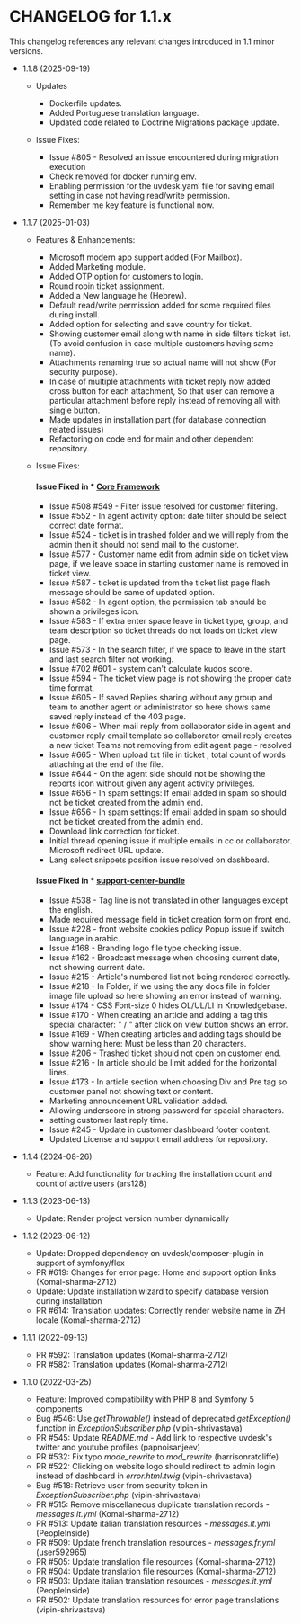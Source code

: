 CHANGELOG for 1.1.x
===================

This changelog references any relevant changes introduced in 1.1 minor versions.

* 1.1.8 (2025-09-19)
    * Updates
        - Dockerfile updates.
        - Added Portuguese translation language.
        - Updated code related to Doctrine Migrations package update.

    * Issue Fixes:
      - Issue #805 - Resolved an issue encountered during migration execution
      - Check removed for docker running env.
      - Enabling permission for the uvdesk.yaml file for saving email setting in case not having read/write permission.
      - Remember me key feature is functional now.

* 1.1.7 (2025-01-03)
    * Features & Enhancements:
       - Microsoft modern app support added (For Mailbox).
       - Added Marketing module.
       - Added OTP option for customers to login.
       - Round robin ticket assignment.
       - Added a New language he (Hebrew).
       - Default read/write permission added for some required files during install.
       - Added option for selecting and save country for ticket.
       - Showing customer email along with name in side filters ticket list. (To avoid confusion in case multiple customers having same name).
       - Attachments renaming true so actual name will not show (For security purpose).
       -  In case of multiple attachments with ticket reply now added cross button for each attachment, So that user can remove a particular attachment before reply instead of removing all with single button.
       - Made updates in installation part (for database connection related issues)
       - Refactoring on code end for main and other dependent repository.

    * Issue Fixes:
        #### Issue Fixed in * [**Core Framework**][1]
        - Issue #508 #549 - Filter issue resolved for customer filtering.
        - Issue #552 - In agent activity option: date filter should be select correct date format.
        - Issue #524 - ticket is in trashed folder and we will reply from the admin then it should not send mail to the customer.
        - Issue #577 - Customer name edit from admin side on ticket view page, if we leave space in starting customer name is removed in ticket view.
        - Issue #587 - ticket is updated from the ticket list page flash message should be same of updated option.
        - Issue #582 - In agent option, the permission tab should be shown a privileges icon.
        - Issue #583 - If extra enter space leave in ticket type, group, and team description so ticket threads do not loads on ticket view page.
        - Issue #573 - In the search filter, if we space to leave in the start and last search filter not working.
        - Issue #702 #601 - system can't calculate kudos score.
        - Issue #594 - The ticket view page is not showing the proper date time format.
        - Issue #605 - If saved Replies sharing without any group and team to another agent or administrator so here shows same saved reply instead of the 403 page.
        - Issue #606 - When mail reply from collaborator side in agent and customer reply email template so collaborator email reply creates a new ticket
        Teams not removing from edit agent page - resolved
        - Issue #665 - When upload txt file in ticket , total count of words attaching at the end of the file.
        - Issue #644 - On the agent side should not be showing the reports icon without given any agent activity privileges.
        - Issue #656 - In spam settings: If email added in spam so should not be ticket created from the admin end.
        - Issue #656 - In spam settings: If email added in spam so should not be ticket created from the admin end.
        - Download link correction for ticket.
        - Initial thread opening issue if multiple emails in cc or collaborator.
        Microsoft redirect URL update.
        - Lang select snippets position issue resolved on dashboard.

        #### Issue Fixed in * [**support-center-bundle**][2]
        - Issue #538 - Tag line is not translated in other languages except the english.
        - Made required message field in ticket creation form on front end.
        - Issue #228 - front website cookies policy Popup issue if switch language in arabic.
        - Issue #168 - Branding logo file type checking issue.
        - Issue #162 - Broadcast message when choosing current date, not showing current date.
        - Issue #215 - Article's numbered list not being rendered correctly.
        - Issue #218 - In Folder, if we using the any docs file in folder image file upload so here showing an error instead of warning.
        - Issue #174 - CSS Font-size 0 hides OL/UL/LI in Knowledgebase.
        - Issue #170 - When creating an article and adding a tag this special character: " / " after click on view button shows an error.
        - Issue #169 - When creating articles and adding tags should be show warning here: Must be less than 20 characters.
        - Issue #206 - Trashed ticket should not open on customer end.
        - Issue #216 - In article should be limit added for the horizontal lines.
        - Issue #173 - In article section when choosing Div and Pre tag so customer panel not showing text or content.
        - Marketing announcement URL validation added.
        - Allowing underscore in strong password for spacial characters.
        - setting customer last reply time.
        - Issue #245 - Update in customer dashboard footer content.
        - Updated License and support email address for repository.

* 1.1.4 (2024-08-26)
    * Feature: Add functionality for tracking the installation count and count of active users (ars128)

* 1.1.3 (2023-06-13)
    * Update: Render project version number dynamically

* 1.1.2 (2023-06-12)
    * Update: Dropped dependency on uvdesk/composer-plugin in support of symfony/flex
    * PR #619: Changes for error page: Home and support option links (Komal-sharma-2712)
    * Update: Update installation wizard to specify database version during installation
    * PR #614: Translation updates: Correctly render website name in ZH locale (Komal-sharma-2712)

* 1.1.1 (2022-09-13)
    * PR #592: Translation updates (Komal-sharma-2712)
    * PR #582: Translation updates (Komal-sharma-2712)

* 1.1.0 (2022-03-25)
    * Feature: Improved compatibility with PHP 8 and Symfony 5 components
    * Bug #546: Use *getThrowable()* instead of deprecated *getException()* function in *ExceptionSubscriber.php* (vipin-shrivastava)
    * PR #545: Update *README.md* - Add link to respective uvdesk's twitter and youtube profiles (papnoisanjeev)
    * PR #532: Fix typo *mode_rewrite* to *mod_rewrite* (harrisonratcliffe)
    * PR #522: Clicking on website logo should redirect to admin login instead of dashboard in *error.html.twig* (vipin-shrivastava)
    * Bug #518: Retrieve user from security token in *ExceptionSubscriber.php* (vipin-shrivastava)
    * PR #515: Remove miscellaneous duplicate translation records - *messages.it.yml* (Komal-sharma-2712)
    * PR #513: Update italian translation resources - *messages.it.yml* (PeopleInside)
    * PR #509: Update french translation resources - *messages.fr.yml* (user592965)
    * PR #505: Update translation file resources (Komal-sharma-2712)
    * PR #504: Update translation file resources (Komal-sharma-2712)
    * PR #503: Update italian translation resources - *messages.it.yml* (PeopleInside)
    * PR #502: Update translation resources for error page translations (vipin-shrivastava)

    [1]: https://github.com/uvdesk/core-framework/
    [2]: https://github.com/uvdesk/support-center-bundle
